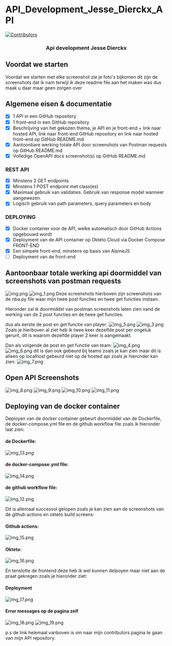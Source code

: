 # API_Development_Jesse_Dierckx_API


[![Contributors][contributors-shield]][contributors-url]


  <h3 align="center">Api development Jesse Dierckx</h3>



## Voordat we starten

Voordat we starten met elke screenshot zie je foto's bijkomen dit zijn de screenshots dat ik nam terwijl ik deze readme file aan het maken was dus maak u daar maar geen zorgen over

## Algemene eisen & documentatie

- [x] 1 API in een GitHub repository 
- [x] 1 front-end in een GitHub repository 
- [x] Beschrijving van het gekozen thema, je API en je front-end + link naar hosted API, link naar front-end GitHub repository en link naar hosted front-end op GitHub README.md 
- [x] Aantoonbare werking totale API door screenshots van Postman requests op GitHub README.md 
- [x] Volledige OpenAPI docs screenshot(s) op GitHub README.md 
### REST API 
- [x] Minstens 2 GET endpoints 
- [x] Minstens 1 POST endpoint met class(es) 
- [x] Maximaal gebruik van validaties. Gebruik van response model wanneer aangewezen. 
- [x] Logisch gebruik van path parameters, query parameters en body 
### DEPLOYING 
- [x] Docker container voor de API, welke automatisch door GitHub Actions opgebouwd wordt 
- [x] Deployment van de API container op Okteto Cloud via Docker Compose FRONT-END 
- [x] Een simpele front-end, minstens op basis van AlpineJS 
- [ ] Deployment van de front-end

## Aantoonbaar totale werking api doormiddel van screenshots van postman requests

![img.png](assets/img.png)
![img_1.png](assets/img_1.png)
Deze screenshots hierboven zijn screenshots van de nba.py file waar mijn twee post functies en twee get functies instaan.


Hieronder zal ik doormiddel van postman screenshots laten zien vand de werking van de 2 post functies en de twee get functies.

dus als eerste de post en get functie van player:
![img_5.png](assets/img_5.png)
![img_3.png](assets/img_3.png)
Zoals je hierboven al ziet heb ik twee keer dezelfde post per ongeluk gerunt, dit is waarom dezelfde player 2 keer is aangemaakt.


Dan als volgende de post en get functie van team:
![img_4.png](assets/img_4.png)
![img_6.png](assets/img_6.png)
dit is dan ook gebeurd bij teams zoals je kan zien maar dit is alleen op localhost gebeurd niet op de hosted api zoals je hieronder kan zien:
![img_7.png](assets/img_7.png)

## Open API Screenshots
![img_8.png](assets/img_8.png)
![img_9.png](assets/img_9.png)
![img_10.png](assets/img_10.png)
![img_11.png](assets/img_11.png)

## Deploying van de docker container
Deployen van de docker container gebeurt doormiddel van de Dockerfile, de docker-compose.yml file en de github workflow file zoals ik hieronder laat zien:

#### de Dockerfile:
![img_13.png](assets/img_13.png)
#### de docker-compose.yml file:
![img_14.png](assets/img_14.png)
#### de github workflow file:
![img_12.png](assets/img_12.png)

Dit is allemaal succesvol gelopen zoals je kan zien aan de screenshots van de github actions en okteto build screens:
#### Github actions:
![img_15.png](assets/img_15.png)

#### Okteto:
![img_16.png](assets/img_16.png)

En tenslotte de frontend deze heb ik wel kunnen delpoyen maar niet aan de praat gekregen zoals je hieronder ziet:

#### Deployment
![img_17.png](assets/img_17.png)

#### Error messages op de pagina zelf
![img_18.png](assets/img_18.png)
![img_19.png](assets/img_19.png)

p.s de link helemaal vanboven is om naar mijn contributors pagina te gaan van mijn API repository.


[contributors-shield]: https://img.shields.io/github/contributors/othneildrew/Best-README-Template.svg?style=for-the-badge
[contributors-url]: https://github.com/JesseDierckx/api-development-jesse-dierckx-api/graphs/contributors

